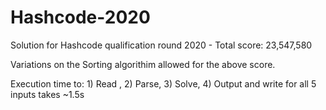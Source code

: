 # Hashcode-2020
Solution for Hashcode qualification round 2020 - Total score: 23,547,580

Variations on the Sorting algorithim allowed for the above score.

Execution time to: 1) Read , 2) Parse, 3) Solve, 4) Output and write for all 5 inputs takes ~1.5s
